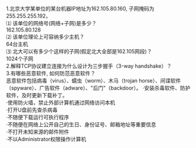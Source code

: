 1.北京大学某单位的某台机器IP地址为162.105.80.160, 子网掩码为255.255.255.192，    
⑴ 该单位的网络号(网络+子网)是多少？    
162.105.80.128    
⑵ 该单位理论上可容纳多少主机？     
64台主机    
⑶ 北大可以有多少个这样的子网(假定北大全部是162.105网段)？    
1024个子网    
2.解释TCP协议建立连接为什么设计为三步握手（3-way handshake）？    
3.有哪些恶意软件, 如何防范恶意软件？    
恶意软件包括病毒（virus）、蠕虫（worm）、木马（trojan horse）、间谍软件（spyware）、广告软件（adware）、"后门"（backdoor）。
·安装杀毒软件、防护软件，及时更新下载补丁。    
·使用防火墙，禁止外部计算机通过网络访问本机    
·打开U盘前先查杀病毒    
·不随便下载运行可执行程序    
·不随便在网络上公开自己的生日、身份证号、邮箱地址等重要信息    
·不打开未知来源的邮件附件    
·不以Administrator权限操作计算机    
